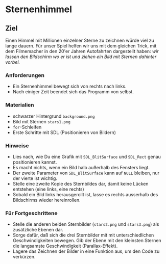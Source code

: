 
# Sternenhimmel

## Ziel

Einen Himmel mit Millionen einzelner Sterne zu zeichnen würde viel zu lange dauern. Für unser Spiel helfen wir uns mit dem gleichen Trick, mit dem Filmemacher in den 20'er Jahren Autofahrten dargestellt haben: *wir lassen den Bildschirm wo er ist und ziehen ein Bild mit Sternen dahinter vorbei.* 

### Anforderungen

* Ein Sternenhimmel bewegt sich von rechts nach links.
* Nach einiger Zeit beendet sich das Programm von selbst.

### Materialien

* schwarzer Hintergrund `background.png`
* Bild mit Sternen `stars1.png`
* `for`-Schleifen
* Erste Schritte mit SDL (Positionieren von Bildern)

### Hinweise

* Lies nach, wie Du eine Grafik mit `SDL_BlitSurface` und `SDL_Rect` genau positionieren kannst.
* Es macht nichts, wenn ein Bild halb außerhalb des Fensters liegt.
* Der zweite Parameter von `SDL_BlitSurface` kann auf `NULL` bleiben, nur der vierte ist wichtig.
* Stelle eine zweite Kopie des Sternbildes dar, damit keine Lücken entstehen (eine links, eine rechts)
* Sobald ein Bild links herausgerollt ist, lasse es rechts ausserhalb des Bildschirms wieder hereinrollen.

### Für Fortgeschrittene

* Stelle die anderen beiden Sternbilder (`stars2.png` und `stars3.png`) als zusätzliche Ebenen dar. 
* Sorge dafür, daß sich die drei Sternbilder mit mit unterschiedlichen Geschwindigkeiten bewegen. Gib der Ebene mit den kleinsten Sternen die langsamste Geschwindigkeit (Parallax-Effekt).
* Lagere das Zeichnen der Bilder in eine Funktion aus, um den Code zu verkürzen.
